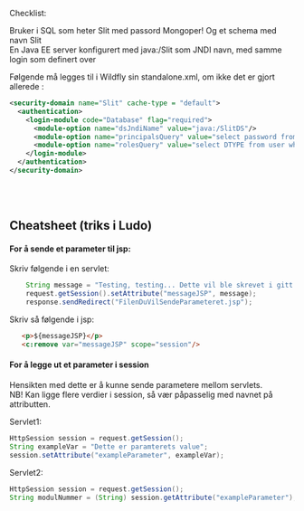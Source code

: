 Checklist:

Bruker i SQL som heter Slit med passord Mongoper!
Og et schema med navn Slit  
En Java EE server konfigurert med java:/Slit som JNDI navn, med samme login som definert over


Følgende må legges til i Wildfly sin standalone.xml, om ikke det er gjort allerede :  
```xml
<security-domain name="Slit" cache-type = "default">
  <authentication>
    <login-module code="Database" flag="required">
      <module-option name="dsJndiName" value="java:/SlitDS"/>
      <module-option name="principalsQuery" value="select password from user where user=?"/>
      <module-option name="rolesQuery" value="select DTYPE from user where user=?"/>
    </login-module>
  </authentication>
</security-domain>
```
<br></br>
## Cheatsheet (triks i Ludo)
#### For å sende et parameter til jsp:
Skriv følgende i en servlet:
```java
    String message = "Testing, testing... Dette vil ble skrevet i gitt jsp.";
    request.getSession().setAttribute("messageJSP", message);
    response.sendRedirect("FilenDuVilSendeParameteret.jsp");  
```
Skriv så følgende i jsp:
```html
   <p>${messageJSP}</p>
   <c:remove var="messageJSP" scope="session"/>
```

#### For å legge ut et parameter i session
Hensikten med dette er å kunne sende parametere mellom servlets.
<br>NB! Kan ligge flere verdier i session, så vær påpasselig med navnet på attributten.

Servlet1:
```java
HttpSession session = request.getSession();
String exampleVar = "Dette er paramterets value";
session.setAttribute("exampleParameter", exampleVar);
```

Servlet2:
```java
HttpSession session = request.getSession();
String modulNummer = (String) session.getAttribute("exampleParameter");
```
